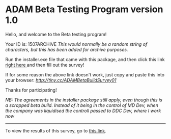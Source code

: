 # ADAM Beta Testing Program version 1.0

Hello, and welcome to the Beta testing program!

Your ID is: 1507ARCHIVE *This would normally be a random string of characters, but this has been added for archive purposes.*

Run the installer.exe file that came with this package, and then click this link <a href ="http://tiny.cc/ADAMBetaBuildSurvey01 ">right here </a> and then fill out the survey!

If for some reason the above link doesn't work, just copy and paste this into your browser: *http://tiny.cc/ADAMBetaBuildSurvey01*

Thanks for participating!

*NB: The agreements in the installer package still apply, even though this is a scrapped beta build.*
*Instead of it being in the control of MD Dev, when the company was liquidised the controll passed to DDC Dev, where I work now*

<hr>

To view the results of this survey, go to <a href="https://forms.office.com/Pages/DesignPage.aspx?origin=OfficeDotCom&lang=en-GB&route=Start&fromAR=1#Analysis=true&FormId=DQSIkWdsW0yxEjajBLZtrQAAAAAAAAAAAAO__TMRoQlUQUc1MlJHWTVKSEU2QUQ2VFY3RFBBSk5BQi4u">this link</a>.
